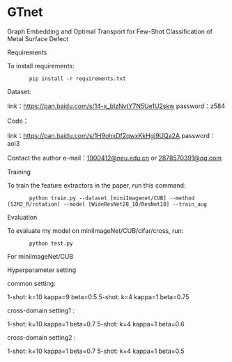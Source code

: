 # GTnet
Graph Embedding and Optimal Transport for Few-Shot Classification of Metal Surface Defect

Requirements

To install requirements:

           pip install -r requirements.txt

Dataset:

link：https://pan.baidu.com/s/14-x_blzNvtY7N5Ue1U2skw password：z584

Code：

link：https://pan.baidu.com/s/1H9ohxDf2qwxKkHgj9UQa2A password：aoi3 

Contact the author e-mail：1900412@neu.edu.cn or 2878570391@qq.com

Training

To train the feature extractors in the paper, run this command:

           python train.py --dataset [miniImagenet/CUB] --method [S2M2_R/rotation] --model [WideResNet28_10/ResNet18] --train_aug

Evaluation

To evaluate my model on miniImageNet/CUB/cifar/cross, run:

           python test.py

For miniImageNet/CUB


Hyperparameter setting

common setting:

1-shot: k=10 kappa=9 beta=0.5 5-shot: k=4 kappa=1 beta=0.75

cross-domain setting1 :

1-shot: k=10 kappa=1 beta=0.7 5-shot: k=4 kappa=1 beta=0.6

cross-domain setting2 :

1-shot: k=10 kappa=1 beta=0.7 5-shot: k=4 kappa=1 beta=0.5
